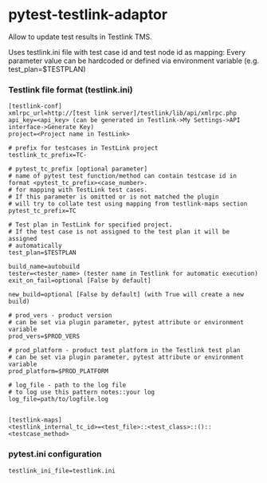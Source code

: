 pytest-testlink-adaptor
=======================


Allow to update test results in Testlink TMS.

Uses testlink.ini file with test case id and test node id as mapping:
Every parameter value can be hardcoded or defined via environment variable
(e.g. test_plan=$TESTPLAN)

### Testlink file format (testlink.ini)
    [testlink-conf]
    xmlrpc_url=http://[test link server]/testlink/lib/api/xmlrpc.php
    api_key=<api_key> (can be generated in Testlink->My Settings->API interface->Generate Key)
    project=<Project name in TestLink>
    
    # prefix for testcases in TestLink project
    testlink_tc_prefix=TC-
    
    # pytest_tc_prefix [optional parameter]
    # name of pytest test function/method can contain testcase id in format <pytest_tc_prefix><case_number>.
    # for mapping with TestLink test cases.
    # If this parameter is omitted or is not matched the plugin
    # will try to collate test using mapping from testlink-maps section
    pytest_tc_prefix=TC  
               
    # Test plan in TestLink for specified project.
    # If the test case is not assigned to the test plan it will be assigned
    # automatically     
    test_plan=$TESTPLAN
    
    build_name=autobuild
    tester=<tester_name> (tester name in Testlink for automatic execution)
    exit_on_fail=optional [False by default]

    new_build=optional [False by default] (with True will create a new build)

    # prod_vers - product version
    # can be set via plugin parameter, pytest attribute or environment variable
    prod_vers=$PROD_VERS
    
    # prod_platform - product test platform in the Testlink test plan
    # can be set via plugin parameter, pytest attribute or environment variable
    prod_platform=$PROD_PLATFORM

    # log_file - path to the log file
    # to log use this pattern notes::your log
    log_file=path/to/logfile.log


    [testlink-maps]
    <testlink_internal_tc_id>=<test_file>::<test_class>::()::<testcase_method>


### pytest.ini configuration
    testlink_ini_file=testlink.ini
